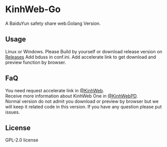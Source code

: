# KinhWeb-Go
A BaiduYun safety share web.Golang Version.

## Usage  
Linux or Windows.
Please Build by yourself or download release version on [Releases](https://github.com/mogumc/KinhWeb-1.0/releases)
Add bduss in conf.ini.
Add accelerate link to get download and preview function by browser.

## FaQ
You need request accelerate link in [@KinhWeb](https://t.me/kinhweb).  
Receive more information about KinhWeb One in [@KinhWebPD](https://t.me/kinhwebpd).  
Normal version do not admit you download or preview by browser but we will keep it related code in this version.
If you have any question please put issues.

## License
GPL-2.0 license
